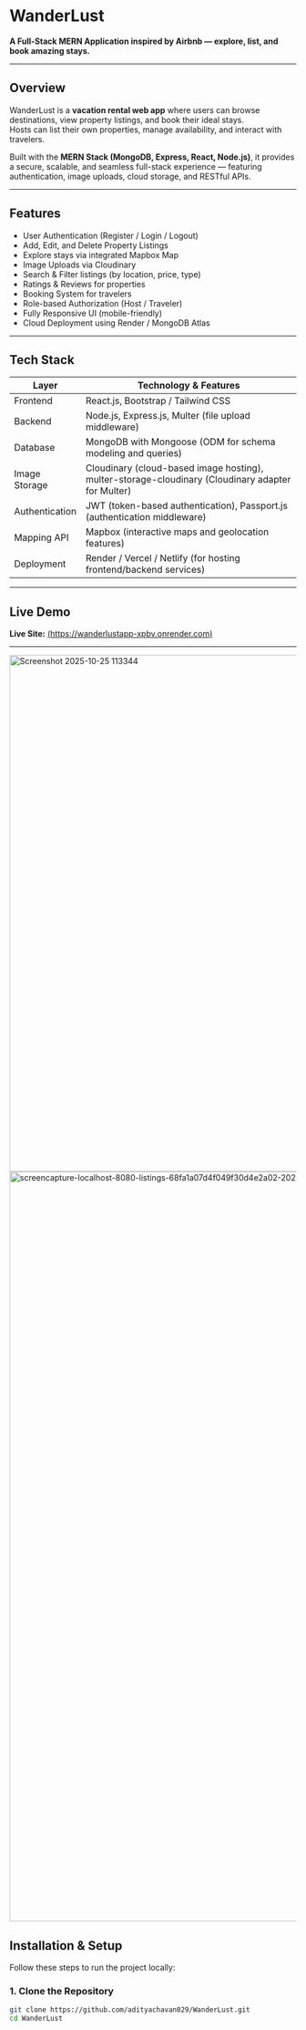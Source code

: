 # WanderLust

**A Full-Stack MERN Application inspired by Airbnb — explore, list, and book amazing stays.**

---

## Overview

WanderLust is a **vacation rental web app** where users can browse destinations, view property listings, and book their ideal stays.  
Hosts can list their own properties, manage availability, and interact with travelers.  

Built with the **MERN Stack (MongoDB, Express, React, Node.js)**, it provides a secure, scalable, and seamless full-stack experience — featuring authentication, image uploads, cloud storage, and RESTful APIs.

---

## Features

- User Authentication (Register / Login / Logout)  
- Add, Edit, and Delete Property Listings  
- Explore stays via integrated Mapbox Map  
- Image Uploads via Cloudinary  
- Search & Filter listings (by location, price, type)  
- Ratings & Reviews for properties  
- Booking System for travelers  
- Role-based Authorization (Host / Traveler)  
- Fully Responsive UI (mobile-friendly)  
- Cloud Deployment using Render / MongoDB Atlas  

---

## Tech Stack

| Layer             | Technology & Features                                                                 |
|------------------|--------------------------------------------------------------------------------------|
| Frontend          | React.js, Bootstrap / Tailwind CSS                                                   |
| Backend           | Node.js, Express.js, Multer (file upload middleware)                                 |
| Database          | MongoDB with Mongoose (ODM for schema modeling and queries)                          |
| Image Storage     | Cloudinary (cloud-based image hosting), multer-storage-cloudinary (Cloudinary adapter for Multer) |
| Authentication    | JWT (token-based authentication), Passport.js (authentication middleware)            |
| Mapping API       | Mapbox (interactive maps and geolocation features)                                   |
| Deployment        | Render / Vercel / Netlify (for hosting frontend/backend services)                    |

---

## Live Demo

**Live Site:** [(https://wanderlustapp-xpbv.onrender.com)](#)  


---
<img width="1901" height="906" alt="Screenshot 2025-10-25 113344" src="https://github.com/user-attachments/assets/7f6d3f44-2d62-41e2-a33e-0e26aaa62715" />

<img width="1920" height="1315" alt="screencapture-localhost-8080-listings-68fa1a07d4f049f30d4e2a02-2025-10-25-11_34_41" src="https://github.com/user-attachments/assets/58b3894d-f4ea-4eae-bde1-f801f44c476b" />

## Installation & Setup

Follow these steps to run the project locally:

### 1. Clone the Repository
```bash
git clone https://github.com/adityachavan029/WanderLust.git
cd WanderLust

